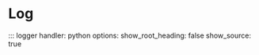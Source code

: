 # Log

::: logger
    handler: python
    options:
      show_root_heading: false
      show_source: true
